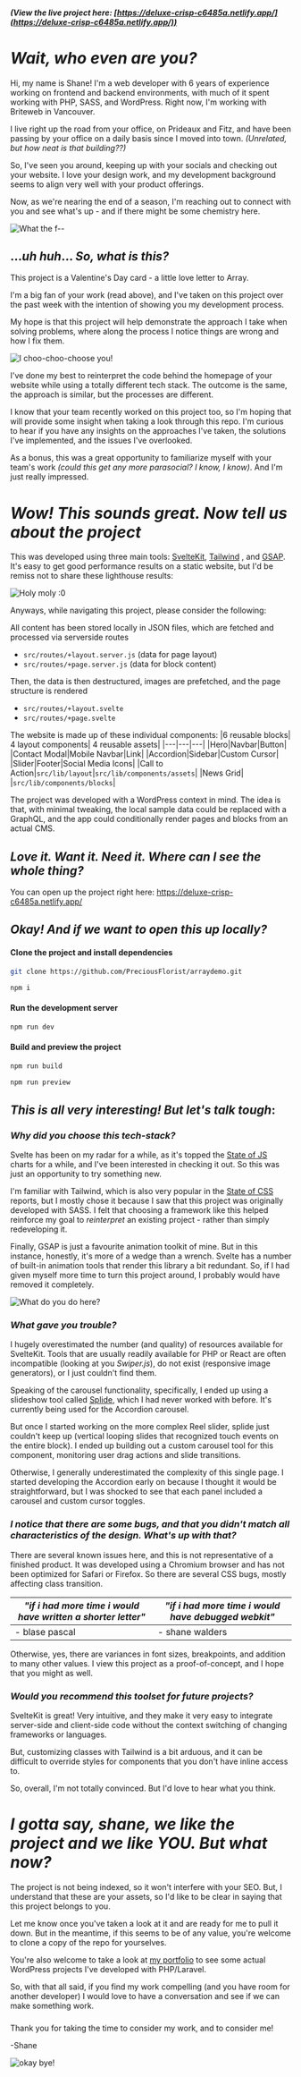
##### (View the live project here: [https://deluxe-crisp-c6485a.netlify.app/](https://deluxe-crisp-c6485a.netlify.app/))

# *Wait, who even are you?*

Hi, my name is Shane! I'm a web developer with 6 years of experience working on frontend and backend environments, with much of it spent working with PHP, SASS, and WordPress. Right now, I'm working with Briteweb in Vancouver.

I live right up the road from your office, on Prideaux and Fitz, and have been passing by your office on a daily basis since I moved into town. *(Unrelated, but how neat is that building??)*

So, I've seen you around, keeping up with your socials and checking out your website. I love your design work, and my development background seems to align very well with your product offerings.

Now, as we're nearing the end of a season, I'm reaching out to connect with you and see what's up - and if there might be some chemistry here. 

![What the f--](https://media1.tenor.com/m/4FX2fvso4BEAAAAC/wtf-wtf-tom-delonge.gif)

## ...*uh huh*... *So, what is this?*

This project is a Valentine's Day card - a little love letter to Array. 

I'm a big fan of your work (read above), and I've taken on this project over the past week with the intention of showing you my development process.

My hope is that this project will help demonstrate the approach I take when solving problems, where along the process I notice things are wrong and how I fix them.


![I choo-choo-choose you!](https://media1.tenor.com/m/YNBKbwhjfNcAAAAd/the-simpsons-ralph-wiggum.gif)


I've done my best to reinterpret the code behind the homepage of your website while using a totally different tech stack. The outcome is the same, the approach is similar, but the processes are different.

I know that your team recently worked on this project too, so I'm hoping that will provide some insight when taking a look through this repo. I'm curious to hear if you have any insights on the approaches I've taken, the solutions I've implemented, and the issues I've overlooked.

As a bonus, this was a great opportunity to familiarize myself with your team's work *(could this get any more parasocial? I know, I know)*. And I'm just really impressed.

# *Wow! This sounds great. Now tell us about the project*

This was developed using three main tools: [SvelteKit](https://kit.svelte.dev/), [Tailwind](https://tailwindcss.com/) , and [GSAP](https://gsap.com/). It's easy to get good performance results on a static website, but I'd be remiss not to share these lighthouse results:

![Holy moly :0](https://github.com/PreciousFlorist/arraydemo/blob/master/readme-images/performance.png)

Anyways, while navigating this project, please consider the following:


All content has been stored locally in JSON files, which are fetched and processed via serverside routes
- `src/routes/+layout.server.js` (data for page layout)
- `src/routes/+page.server.js` (data for block content)

Then, the data is then destructured, images are prefetched, and the page structure is rendered
- `src/routes/+layout.svelte`
- `src/routes/+page.svelte`

The website is made up of these individual components:
|6 reusable blocks| 4 layout components| 4 reusable assets|
|---|---|---|
|Hero|Navbar|Button|
|Contact Modal|Mobile Navbar|Link|
|Accordion|Sidebar|Custom Cursor|
|Slider|Footer|Social Media Icons|
|Call to Action|`src/lib/layout`|`src/lib/components/assets`|
|News Grid|
|`src/lib/components/blocks`|

The project was developed with a WordPress context in mind. The idea is that, with minimal tweaking, the local sample data could be replaced with a GraphQL, and the app could conditionally render pages and blocks from an actual CMS.

## *Love it. Want it. Need it. Where can I see the whole thing?*

You can open up the project right here: https://deluxe-crisp-c6485a.netlify.app/

## *Okay! And if we want to open this up locally?*

#### Clone the project and install dependencies

```sh
git clone https://github.com/PreciousFlorist/arraydemo.git
```

```sh
npm i
```
#### Run the development server

```sh
npm run dev
```

#### Build and preview the project
```sh
npm run build
```

```sh
npm run preview
```

## *This is all very interesting! But let's talk tough*:

### *Why did you choose this tech-stack?*

Svelte has been on my radar for a while, as it's topped the [State of JS](https://2022.stateofjs.com/en-US/libraries/front-end-frameworks/) charts for a while, and I've been interested in checking it out. So this was just an opportunity to try something new.

I'm familiar with Tailwind, which is also very popular in the [State of CSS](https://2023.stateofcss.com/en-US/css-frameworks/) reports, but I mostly chose it because I saw that this project was originally developed with SASS. I felt that choosing a framework like this helped reinforce my goal to *reinterpret* an existing project - rather than simply redeveloping it.

Finally, GSAP is just a favourite animation toolkit of mine. But in this instance, honestly, it's more of a wedge than a wrench. Svelte has a number of built-in animation tools that render this library a bit redundant. So, if I had given myself more time to turn this project around, I probably would have removed it completely.

![What do you do here?](https://assets-global.website-files.com/5905ea3c9086586eadd9a253/642ef38047d776e4e678b604_DfwDvNmMWIGY1Yo1Yv5tuHhMtCrhRF1Dy_GTpmwQqun_evL1EUgEAfcVd3JICLflfj_1mKms50Uizm9-V8Aw4KDGGOMvaWvvy3FS2-xj7t3jUBnYLK6X5OcnFDknznuap02gIlvOTNu199wr0rz2JJs.gif)

### *What gave you trouble?*

I hugely overestimated the number (and quality) of resources available for SvelteKit. Tools that are usually readily available for PHP or React are often incompatible (looking at you *Swiper.js*), do not exist (responsive image generators), or I just couldn't find them.

Speaking of the carousel functionality, specifically, I ended up using a slideshow tool called [Splide](https://splidejs.com/integration/svelte-splide/), which I had never worked with before. It's currently being used for the Accordion carousel.

But once I started working on the more complex Reel slider, splide just couldn't keep up (vertical looping slides that recognized touch events on the entire block). I ended up building out a custom carousel tool for this component, monitoring user drag actions and slide transitions.

Otherwise, I generally underestimated the complexity of this single page. I started developing the Accordion early on because I thought it would be straightforward, but I was shocked to see that each panel included a carousel and custom cursor toggles.

### *I notice that there are some bugs, and that you didn't match all characteristics of the design. What's up with that?*

There are several known issues here, and this is not representative of a finished product. It was developed using a Chromium browser and has not been optimized for Safari or Firefox. So there are several CSS bugs, mostly affecting class transition.

| *"if i had more time i would have written a shorter letter"* | *"if i had more time i would have debugged webkit"* |
|---|---|
| - blase pascal | - shane walders |

Otherwise, yes, there are variances in font sizes, breakpoints, and addition to many other values. I view this project as a proof-of-concept, and I hope that you might as well.

### *Would you recommend this toolset for future projects?*

SvelteKit is great! Very intuitive, and they make it very easy to integrate server-side and client-side code without the context switching of changing frameworks or languages.

But, customizing classes with Tailwind is a bit arduous, and it can be difficult to override styles for components that you don't have inline access to.

So, overall, I'm not totally convinced. But I'd love to hear what you think.

# *I gotta say, shane, we like the project and we like YOU. But what now?*

The project is not being indexed, so it won't interfere with your SEO. But, I understand that these are your assets, so I'd like to be clear in saying that this project belongs to you.

Let me know once you've taken a look at it and are ready for me to pull it down. But in the meantime, if this seems to be of any value, you're welcome to clone a copy of the repo for yourselves.

You're also welcome to take a look at [my portfolio](https://shanewalders.ca/) to see some actual WordPress projects I've developed with PHP/Laravel.

So, with that all said, if you find my work compelling (and you have room for another developer) I would love to have a conversation and see if we can make something work.

### 

Thank you for taking the time to consider my work, and to consider me!

-Shane

![okay bye!](https://media1.tenor.com/m/1EaGqSpMblYAAAAC/bye-okay.gif)
